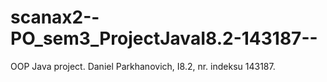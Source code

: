 # scanax2--PO_sem3_ProjectJavaI8.2-143187--
OOP Java project. Daniel Parkhanovich, I8.2, nr. indeksu 143187.
